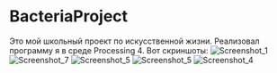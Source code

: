 # BacteriaProject
Это мой школьный проект по искусственной жизни. Реализовал программу я в среде Processing 4.
Вот скриншоты:
![Screenshot_1](https://github.com/egor1313/BacteriaProject/assets/61326295/ece921ba-cdb6-4cee-bded-f5647d14fec9)
![Screenshot_7](https://github.com/egor1313/BacteriaProject/assets/61326295/c60c1513-980b-4701-ab64-d5e777be35b9)
![Screenshot_5](https://github.com/egor1313/BacteriaProject/assets/61326295/eb9d7630-cfc5-4bc1-87b5-2093c422ff25)
![Screenshot_5](https://github.com/egor1313/BacteriaProject/assets/61326295/bd89b054-d239-4cd5-bbc4-6652c1056f6e)
![Screenshot_4](https://github.com/egor1313/BacteriaProject/assets/61326295/97d0b008-bfe3-41f9-a8d7-88234573fef6)


